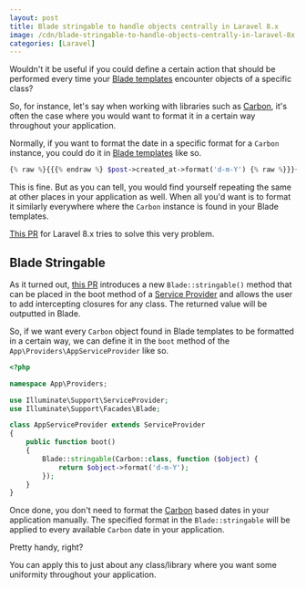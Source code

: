 ```yaml
---
layout: post
title: Blade stringable to handle objects centrally in Laravel 8.x
image: /cdn/blade-stringable-to-handle-objects-centrally-in-laravel-8x.png
categories: [Laravel]
---
```


Wouldn't it be useful if you could define a certain action that should be performed every time your [Blade templates](https://laravel.com/docs/8.x/blade) encounter objects of a specific class?

So, for instance, let's say when working with libraries such as [Carbon](https://carbon.nesbot.com/docs/), it's often the case where you would want to format it in a certain way throughout your application.

Normally, if you want to format the date in a specific format for a `Carbon` instance, you could do it in [Blade templates](https://laravel.com/docs/8.x/blade) like so.

```php
{% raw %}{{{% endraw %} $post->created_at->format('d-m-Y') {% raw %}}}{% endraw %}
```

This is fine. But as you can tell, you would find yourself repeating the same at other places in your application as well. When all you'd want is to format it similarly everywhere where the `Carbon` instance is found in your Blade templates.

[This PR](https://github.com/laravel/framework/pull/37478) for Laravel 8.x tries to solve this very problem.

## Blade Stringable

As it turned out, [this PR](https://github.com/laravel/framework/pull/37478) introduces a new `Blade::stringable()` method that can be placed in the boot method of a [Service Provider](https://laravel.com/docs/8.x/providers) and allows the user to add intercepting closures for any class. The returned value will be outputted in Blade.

So, if we want every `Carbon` object found in Blade templates to be formatted in a certain way, we can define it in the `boot` method of the `App\Providers\AppServiceProvider` like so.

```php
<?php

namespace App\Providers;

use Illuminate\Support\ServiceProvider;
use Illuminate\Support\Facades\Blade;

class AppServiceProvider extends ServiceProvider
{
    public function boot()
    {
        Blade::stringable(Carbon::class, function ($object) {
            return $object->format('d-m-Y');
        });
    }
}
```

Once done, you don't need to format the [Carbon](https://carbon.nesbot.com/docs/) based dates in your application manually. The specified format in the `Blade::stringable` will be applied to every available `Carbon` date in your application.

Pretty handy, right?

You can apply this to just about any class/library where you want some uniformity throughout your application.
